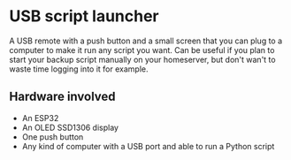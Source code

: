 # USB script launcher

A USB remote with a push button and a small screen that you can plug to a computer to make it run any script you want. 
Can be useful if you plan to start your backup script manually on your homeserver, but don't wan't to waste time logging into it for example.

## Hardware involved

- An ESP32
- An OLED SSD1306 display
- One push button 
- Any kind of computer with a USB port and able to run a Python script
